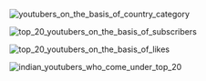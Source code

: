 ![youtubers_on_the_basis_of_country_category](https://github.com/Manshi-Rathour/YouTubers-Analysis/assets/118745353/8224fd6f-fe99-4e8f-a732-b942eb4b2a4d)


![top_20_youtubers_on_the_basis_of_subscribers](https://github.com/Manshi-Rathour/YouTubers-Analysis/assets/118745353/24bdc325-d61a-4c6c-ad3b-59a39a0e62de)


![top_20_youtubers_on_the_basis_of_likes](https://github.com/Manshi-Rathour/YouTubers-Analysis/assets/118745353/69770f8a-bcc2-4e5d-b3f0-d398d44d60f8)


![indian_youtubers_who_come_under_top_20](https://github.com/Manshi-Rathour/YouTubers-Analysis/assets/118745353/1d9afe2a-6a6d-4993-ad7f-eca986353700)


